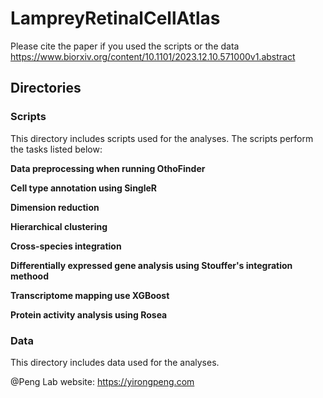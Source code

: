 # LampreyRetinalCellAtlas
Please cite the paper if you used the scripts or the data https://www.biorxiv.org/content/10.1101/2023.12.10.571000v1.abstract

## Directories 
### Scripts
This directory includes scripts used for the analyses. The scripts perform the tasks listed below:

**Data preprocessing when running OthoFinder**

**Cell type annotation using SingleR**

**Dimension reduction**

**Hierarchical clustering**

**Cross-species integration**

**Differentially expressed gene analysis using Stouffer's integration methood**

**Transcriptome mapping use XGBoost**

**Protein activity analysis using Rosea**

### Data
This directory includes data used for the analyses.



@Peng Lab 
website: [](https://yirongpeng.com)https://yirongpeng.com
